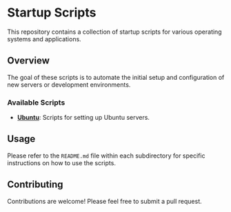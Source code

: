 # Startup Scripts

This repository contains a collection of startup scripts for various operating systems and applications.

## Overview

The goal of these scripts is to automate the initial setup and configuration of new servers or development environments.

### Available Scripts

*   **[Ubuntu](./ubuntu/README.md)**: Scripts for setting up Ubuntu servers.

## Usage

Please refer to the `README.md` file within each subdirectory for specific instructions on how to use the scripts.

## Contributing

Contributions are welcome! Please feel free to submit a pull request.
